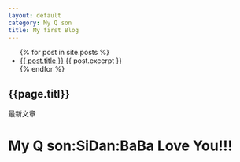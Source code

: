 ```yaml
---
layout: default
category: My Q son
title: My first Blog
---
```

  <ul>
    {% for post in site.posts %}
      <li>
        <a href="{{ post.url }}">{{ post.title }}</a>
        {{ post.excerpt }}
      </li>
    {% endfor %}
  </ul>
  <h2>{{page.titl}}</h2>

  <p>最新文章</p>

  # My Q son:SiDan:BaBa Love You!!!